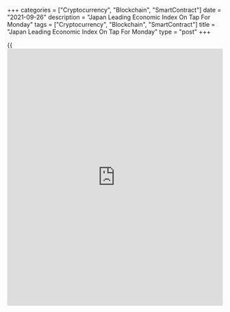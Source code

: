 +++
categories = ["Cryptocurrency", "Blockchain", "SmartContract"]
date = "2021-09-26"
description = "Japan Leading Economic Index On Tap For Monday"
tags = ["Cryptocurrency", "Blockchain", "SmartContract"]
title = "Japan Leading Economic Index On Tap For Monday"
type = "post"
+++

{{<iframe id="large-banner" src="https://www.bounty.group/#slide=7.0" width="100%" height="600" scrolling="no" style="border: 0px solid rgb(216, 221, 230); border-radius: 3px;">}}

Japan will on Monday release final July figures for its leading and
coincident indexes, highlighting a light day for Asia-Pacific economic
activity. In June, the leading index had a score of 104.6 and the
coincident was at 94.6.

Taiwan will provide August numbers for retail sales and industrial
production; in July, sales were down 10.3 percent on year and output
jumped an annual 13.93 percent.

China will release August data for industrial profits; in July, profits
had skyrocketed 57.3 percent on year.

The Philippines will see Q3 figures for its consumer confidence index;
in the three months prior, the index score was -45.

For comments and feedback [contact](https://www.playgroundfx.com/contact/): editorial@rtt[news](https://www.letsplayfx.com/blog/forex-news-website/).com

[Economic News][1]

 **What parts of the world are seeing the best (and worst) economic
performances lately? Click[here][2] to check out our [Econ Scorecard][2]
and find out! See up-to-the-moment [ranking](https://www.playgroundfx.com/blog/crypto-exchange-ranking/)s for the best and worst
performers in [GDP][2], [unemployment rate][3], [inflation][4] and much
more.**

   1. www.rtt[news](https://www.letsplayfx.com/blog/forex-news-website/).com/Content/EconomicNews.aspx
   2. www.rtt[news](https://www.letsplayfx.com/blog/forex-news-website/).com/economic-scorecard/world-rank/GDP/highest-performance.aspx
   3. www.rtt[news](https://www.letsplayfx.com/blog/forex-news-website/).com/economic-scorecard/world-rank/unemployment-rate/lowest-performance.aspx
   4. www.rtt[news](https://www.letsplayfx.com/blog/forex-news-website/).com/economic-scorecard/world-rank/CPI/highest-performance.aspx